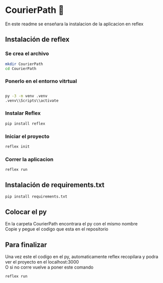 # CourierPath 🚚

En este readme se enseñara la instalacion de la aplicacion en reflex

## Instalación de reflex

### Se crea el archivo 

```bash
mkdir CourierPath 
cd CourierPath 
```

### Ponerlo en el entorno vitrtual 

```bash

py -3 -m venv .venv
.venv\\Scripts\\activate
```

### Instalar Reflex

```bash
pip install reflex
```
### Iniciar el proyecto

```bash
reflex init
```

### Correr la aplicacion

```bash
reflex run
```
## Instalación de requirements.txt

```bash
pip install requirements.txt 
```

## Colocar el py

En la carpeta CourierPath encontrara el py con el mismo nombre <br>
Copie y pegue el codigo que esta en el repositorio<br>

## Para finalizar
Una vez este el codigo en el py, automaticamente reflex recopilara y podra ver el proyecto en el localhost:3000 <br>
O si no corre vuelve a poner este comando

```bash
reflex run
```

